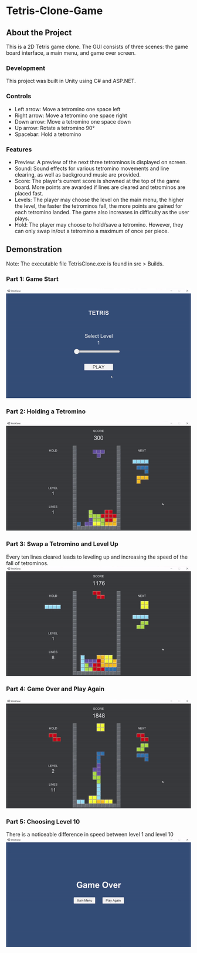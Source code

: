 # Tetris-Clone-Game

## About the Project
This is a 2D Tetris game clone.
The GUI consists of three scenes: the game board interface, a main menu, and game over screen.  

### Development
This project was built in Unity using C# and ASP.NET.  

### Controls
* Left arrow: Move a tetromino one space left
* Right arrow: Move a tetromino one space right
* Down arrow: Move a tetromino one space down
* Up arrow: Rotate a tetromino 90°
* Spacebar: Hold a tetromino
  
### Features 
* Preview: A preview of the next three tetrominos is displayed on screen.
* Sound: Sound effects for various tetromino movements and line clearing, as well as background music are provided.
* Score: The player's current score is showned at the top of the game board. More points are awarded if lines are cleared and tetrominos are placed fast. 
* Levels: The player may choose the level on the main menu, the higher the level, the faster the tetrominos fall, the more points are gained for each tetromino landed. The game also increases in difficulty as the user plays.
* Hold: The player may choose to hold/save a tetromino. However, they can only swap in/out a tetromino a maximum of once per piece.

## Demonstration
  
Note: The executable file TetrisClone.exe is found in src > Builds.  
  
### Part 1: Game Start  
![Game Start](images/GameStart.gif)
  
### Part 2: Holding a Tetromino
![Hold](images/Hold.gif)
  
### Part 3: Swap a Tetromino and Level Up
Every ten lines cleared leads to leveling up and increasing the speed of the fall of tetrominos.  
![Swap and Level Up](images/SwapAndLevelUp.gif)
  
### Part 4: Game Over and Play Again
![Game Over and Play Again](images/GameOverAndPlayAgain.gif)

### Part 5: Choosing Level 10
There is a noticeable difference in speed between level 1 and level 10
![Level 10](images/Level10.gif)
